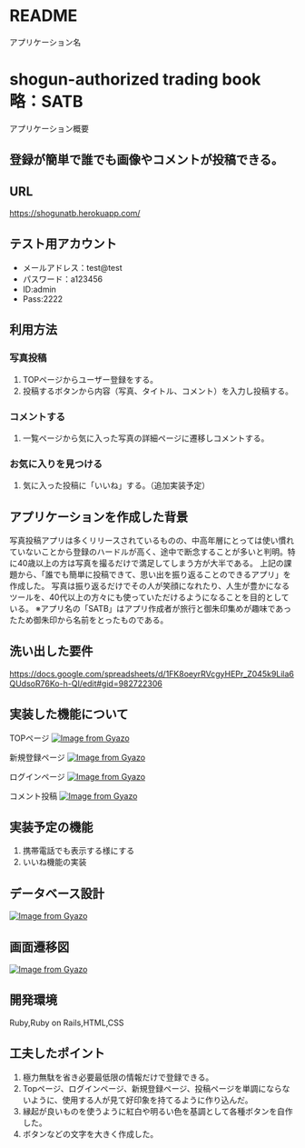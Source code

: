 # README

アプリケーション名
# shogun-authorized trading book 略：SATB

アプリケーション概要  
## 登録が簡単で誰でも画像やコメントが投稿できる。 

URL  
---
https://shogunatb.herokuapp.com/

テスト用アカウント  
---
- メールアドレス：test@test  
- パスワード：a123456  
- ID:admin  
- Pass:2222  

利用方法  
---  
### 写真投稿  
1. TOPページからユーザー登録をする。  
1. 投稿するボタンから内容（写真、タイトル、コメント）を入力し投稿する。  

### コメントする  
1. 一覧ページから気に入った写真の詳細ページに遷移しコメントする。  

### お気に入りを見つける
1. 気に入った投稿に「いいね」する。（追加実装予定）

アプリケーションを作成した背景  
---
写真投稿アプリは多くリリースされているものの、中高年層にとっては使い慣れていないことから登録のハードルが高く、途中で断念することが多いと判明。特に40歳以上の方は写真を撮るだけで満足してしまう方が大半である。
上記の課題から、「誰でも簡単に投稿できて、思い出を振り返ることのできるアプリ」を作成した。
写真は振り返るだけでその人が笑顔になれたり、人生が豊かになるツールを、40代以上の方々にも使っていただけるようになることを目的としている。
※アプリ名の「SATB」はアプリ作成者が旅行と御朱印集めが趣味であったため御朱印から名前をとったものである。

洗い出した要件  
---
https://docs.google.com/spreadsheets/d/1FK8oeyrRVcgyHEPr_Z045k9Lila6QUdsoR76Ko-h-QI/edit#gid=982722306  

実装した機能について  
---
TOPページ
[![Image from Gyazo](https://i.gyazo.com/5caca6eba1593714052596d96252fb38.gif)](https://gyazo.com/5caca6eba1593714052596d96252fb38)

新規登録ページ
[![Image from Gyazo](https://i.gyazo.com/bbfa5e29d153702486f52c1962db0c01.jpg)](https://gyazo.com/bbfa5e29d153702486f52c1962db0c01)

ログインページ
[![Image from Gyazo](https://i.gyazo.com/eeb27c507edd6c6768a2dfe7f6b0812a.jpg)](https://gyazo.com/eeb27c507edd6c6768a2dfe7f6b0812a)

コメント投稿
[![Image from Gyazo](https://i.gyazo.com/5f5cd1c718d332f1311afafa6483d88a.gif)](https://gyazo.com/5f5cd1c718d332f1311afafa6483d88a)



実装予定の機能  
---
 1. 携帯電話でも表示する様にする  
 1. いいね機能の実装

データベース設計  
---
[![Image from Gyazo](https://i.gyazo.com/789277290486a8b8e36c465871e3f8d7.png)](https://gyazo.com/789277290486a8b8e36c465871e3f8d7)

画面遷移図  
---
[![Image from Gyazo](https://i.gyazo.com/b87c0c99de11bfe18721467ead3f2c92.png)](https://gyazo.com/b87c0c99de11bfe18721467ead3f2c92)

開発環境  
---
Ruby,Ruby on Rails,HTML,CSS

工夫したポイント  
---
1. 極力無駄を省き必要最低限の情報だけで登録できる。  
1. Topページ、ログインページ、新規登録ページ、投稿ページを単調にならないように、使用する人が見て好印象を持てるように作り込んだ。  
1. 縁起が良いものを使うように紅白や明るい色を基調として各種ボタンを自作した。
1. ボタンなどの文字を大きく作成した。